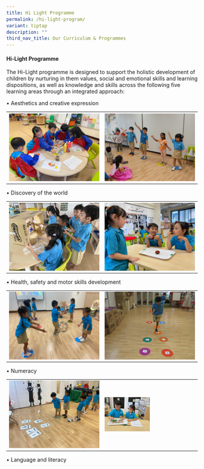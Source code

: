 ```yaml
---
title: Hi Light Programme
permalink: /hi-light-program/
variant: tiptap
description: ""
third_nav_title: Our Curriculum & Programmes
---
```

<h4><strong>Hi-Light Programme</strong></h4>
<p>The Hi-Light programme is designed to support the holistic development
of children by nurturing in them values, social and emotional skills and
learning dispositions, as well as knowledge and skills across the following
five learning areas through an integrated approach:</p>
<p>• Aesthetics and creative expression</p>
<table style="minWidth: 50px">
<colgroup>
<col>
<col>
</colgroup>
<tbody>
<tr>
<th rowspan="1" colspan="1">
<div class="isomer-image-wrapper">
<img style="width: 100%" height="auto" width="100%" alt="" src="/images/MK/Aesthetic_and_Creative_Expression_1.jpg">
</div>
</th>
<th rowspan="1" colspan="1">
<div class="isomer-image-wrapper">
<img style="width: 100%" height="auto" width="100%" alt="" src="/images/MK/Aesthetic_and_Creative_Expression_2.jpg">
</div>
</th>
</tr>
</tbody>
</table>
<p>• Discovery of the world</p>
<table style="minWidth: 50px">
<colgroup>
<col>
<col>
</colgroup>
<tbody>
<tr>
<th rowspan="1" colspan="1">
<div class="isomer-image-wrapper">
<img style="width: 100%" height="auto" width="100%" alt="" src="/images/MK/Discovery_of_the_World_1.jpg">
</div>
</th>
<th rowspan="1" colspan="1">
<div class="isomer-image-wrapper">
<img style="width: 100%" height="auto" width="100%" alt="" src="/images/MK/Discovery_of_the_World_2.jpg">
</div>
</th>
</tr>
</tbody>
</table>
<p>• Health, safety and motor skills development</p>
<table style="minWidth: 50px">
<colgroup>
<col>
<col>
</colgroup>
<tbody>
<tr>
<td rowspan="1" colspan="1">
<div class="isomer-image-wrapper">
<img style="width: 100%" height="auto" width="100%" alt="" src="/images/MK/Health__Safety_and_Motor_Skills_Development_1.jpg">
</div>
</td>
<td rowspan="1" colspan="1">
<div class="isomer-image-wrapper">
<img style="width: 100%;" height="auto" width="100%" alt="" src="/images/MK/Health__Safety_and_Motor_Skills_Development_2.jpg">
</div>
</td>
</tr>
</tbody>
</table>
<p>• Numeracy</p>
<table style="minWidth: 50px">
<colgroup>
<col>
<col>
</colgroup>
<tbody>
<tr>
<td rowspan="1" colspan="1">
<div class="isomer-image-wrapper">
<img style="width: 100%" height="auto" width="100%" alt="" src="/images/MK/Numeracy_1.jpg">
</div>
</td>
<td rowspan="1" colspan="1">
<div class="isomer-image-wrapper">
<img style="width: 50%;" height="auto" width="100%" alt="" src="/images/MK/Numeracy_2.jpg">
</div>
</td>
</tr>
</tbody>
</table>
<p>• Language and literacy
<br>
</p>
<p></p>
<p></p>